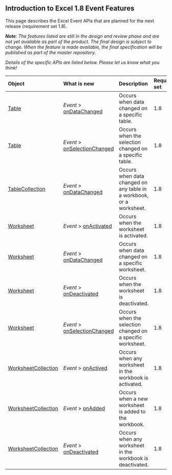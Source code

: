 ## Introduction to Excel 1.8 Event Features

This page describes the Excel Event APIs that are planned for the next release (requirement set 1.8). 

_**Note**: The features listed are still in the design and review phase and are not yet available as part of the product. The final design is subject to change. When the feature is made available, the final specification will be published as part of the master repository._

_Details of the specific APIs are listed below. Please let us know what you think!_


|Object| What is new| Description |Requirement set|
|:----|:----|:----|:----|
|[Table](reference/excel/table.md)|_Event_ > [onDataChanged](reference/excel/table.md#ondatachanged)|Occurs when data changed on a specific table.|1.8|
|[Table](reference/excel/table.md)|_Event_ > [onSelectionChanged](reference/excel/table.md#onselectionchanged)|Occurs when the selection changed on a specific table.|1.8|
|[TableCollection](reference/excel/tablecollection.md)|_Event_ > [onDataChanged](reference/excel/tablecollection.md#ondatachanged)|Occurs when data changed on any table in a workbook, or a worksheet.|1.8|
|[Worksheet](reference/excel/worksheet.md)|_Event_ > [onActivated](reference/excel/worksheet.md#onactivated)|Occurs when the worksheet is activated.|1.8|
|[Worksheet](reference/excel/worksheet.md)|_Event_ > [onDataChanged](reference/excel/worksheet.md#ondatachanged)|Occurs when data changed on a specific worksheet.|1.8|
|[Worksheet](reference/excel/worksheet.md)|_Event_ > [onDeactivated](reference/excel/worksheet.md#ondeactivated)|Occurs when the worksheet is deactivated.|1.8|
|[Worksheet](reference/excel/worksheet.md)|_Event_ > [onSelectionChanged](reference/excel/worksheet.md#onselectionchanged)|Occurs when the selection changed on a specific worksheet.|1.8|
|[WorksheetCollection](reference/excel/worksheetcollection.md)|_Event_ > [onActived](reference/excel/worksheetcollection.md#onactivated)|Occurs when any worksheet in the workbook is activated.|1.8|
|[WorksheetCollection](reference/excel/worksheetcollection.md)|_Event_ > [onAdded](reference/excel/worksheetcollection.md#onadded)|Occurs when a new worksheet is added to the workbook.|1.8|
|[WorksheetCollection](reference/excel/worksheetcollection.md)|_Event_ > [onDeactivated](reference/excel/worksheetcollection.md#ondeactivated)|Occurs when any worksheet in the workbook is deactivated.|1.8|

